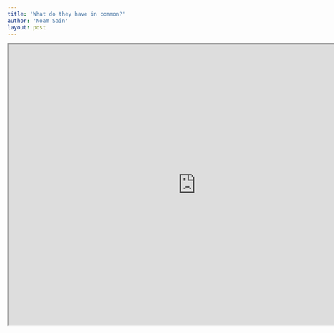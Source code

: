 ```yaml
---
title: 'What do they have in common?'
author: 'Noam Sain'
layout: post
---
```


<iframe allowfullscreen="" height="630" src="https://www.youtube.com/embed/Rd8cRvZZv44?feature=oembed" title="What do they have in common?" width="840"></iframe>